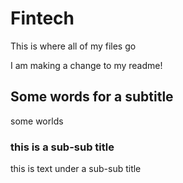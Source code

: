 # Fintech
This is where all of my files go

I am making a change to my readme!

## Some words for a subtitle
some worlds

### this is a sub-sub title
this is text under a sub-sub title
